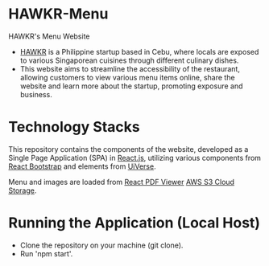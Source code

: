 # HAWKR-Menu
HAWKR's Menu Website

- <a href = "https://www.facebook.com/hawkr.ph">HAWKR</a> is a Philippine startup based in Cebu, where locals are exposed to various Singaporean cuisines through different culinary dishes.
- This website aims to streamline the accessibility of the restaurant, allowing customers to view various menu items online, share the website and learn more about the startup, promoting exposure and business.

# Technology Stacks
This repository contains the components of the website, developed as a Single Page Application (SPA) in <a href = "https://react.dev/">React.js</a>, utilizing various components from <a href = "https://react-bootstrap.netlify.app/">React Bootstrap</a> and elements from <a href="https://uiverse.io/">UiVerse</a>.

Menu and images are loaded from <a href = "https://react-pdf-viewer.dev/">React PDF Viewer</a> <a href = "https://aws.amazon.com/pm/serv-s3/?trk=858ce643-4e27-400a-9d84-2201c8637b33&sc_channel=ps&ef_id=Cj0KCQjwss3DBhC3ARIsALdgYxPp_udsR2XfFpYjeNzAcrvyX8Z3Uy9N2PdYhKqUIiA-UNaEq94vIZAaAnavEALw_wcB:G:s&s_kwcid=AL!4422!3!717562984443!e!!g!!aws%20s3!21808150791!165834916461&gad_campaignid=21808150791&gbraid=0AAAAADjHtp_vZZDah4oKGZbC2LzCjEpdw&gclid=Cj0KCQjwss3DBhC3ARIsALdgYxPp_udsR2XfFpYjeNzAcrvyX8Z3Uy9N2PdYhKqUIiA-UNaEq94vIZAaAnavEALw_wcB">AWS S3 Cloud Storage</a>.

# Running the Application (Local Host)
- Clone the repository on your machine (git clone).
- Run 'npm start'.
